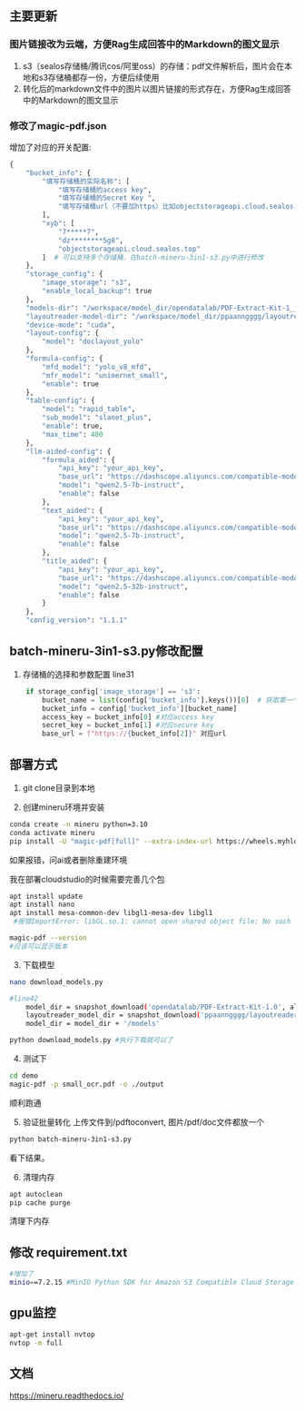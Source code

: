 ## 主要更新
### 图片链接改为云端，方便Rag生成回答中的Markdown的图文显示
1. s3（sealos存储桶/腾讯cos/阿里oss）的存储：pdf文件解析后，图片会在本地和s3存储桶都存一份，方便后续使用
2. 转化后的markdown文件中的图片以图片链接的形式存在，方便Rag生成回答中的Markdown的图文显示

### 修改了magic-pdf.json
增加了对应的开关配置:
```python
{
    "bucket_info": {
        "填写存储桶的实际名称": [
            "填写存储桶的access key",
            "填写存储桶的Secret Key ",
            "填写存储桶url（不要加https）比如objectstorageapi.cloud.sealos.top"
        ],
        "xyb": [
            "7*****7",
            "dz********5g8",
            "objectstorageapi.cloud.sealos.top"
        ]  # 可以支持多个存储桶，在batch-mineru-3in1-s3.py中进行修改
    },
    "storage_config": {
        "image_storage": "s3",
        "enable_local_backup": true
    },
    "models-dir": "/workspace/model_dir/opendatalab/PDF-Extract-Kit-1___0/models",
    "layoutreader-model-dir": "/workspace/model_dir/ppaanngggg/layoutreader",
    "device-mode": "cuda",
    "layout-config": {
        "model": "doclayout_yolo"
    },
    "formula-config": {
        "mfd_model": "yolo_v8_mfd",
        "mfr_model": "unimernet_small",
        "enable": true
    },
    "table-config": {
        "model": "rapid_table",
        "sub_model": "slanet_plus",
        "enable": true,
        "max_time": 400
    },
    "llm-aided-config": {
        "formula_aided": {
            "api_key": "your_api_key",
            "base_url": "https://dashscope.aliyuncs.com/compatible-mode/v1",
            "model": "qwen2.5-7b-instruct",
            "enable": false
        },
        "text_aided": {
            "api_key": "your_api_key",
            "base_url": "https://dashscope.aliyuncs.com/compatible-mode/v1",
            "model": "qwen2.5-7b-instruct",
            "enable": false
        },
        "title_aided": {
            "api_key": "your_api_key",
            "base_url": "https://dashscope.aliyuncs.com/compatible-mode/v1",
            "model": "qwen2.5-32b-instruct",
            "enable": false
        }
    },
    "config_version": "1.1.1"
```


## batch-mineru-3in1-s3.py修改配置
1. 存储桶的选择和参数配置
line31

```python
    if storage_config['image_storage'] == 's3':
        bucket_name = list(config['bucket_info'].keys())[0]  # 获取第一个 bucket 名称，配合上面的magic-pdf.json使用，第一个或者第二个存储桶，修改[0]的数字就可以，0是第一个，1是第二个，以此类推；
        bucket_info = config['bucket_info'][bucket_name]
        access_key = bucket_info[0] #对应access key
        secret_key = bucket_info[1] #对应secure key
        base_url = f"https://{bucket_info[2]}" 对应url
```

## 部署方式
1. git clone目录到本地


2. 创建mineru环境并安装
```bash
conda create -n mineru python=3.10
conda activate mineru
pip install -U "magic-pdf[full]" --extra-index-url https://wheels.myhloli.com -i https://mirrors.aliyun.com/pypi/simple
```

如果报错，问ai或者删除重建环境

我在部署cloudstudio的时候需要完善几个包
```bash
apt install update
apt install nano
apt install mesa-common-dev libgl1-mesa-dev libgl1 
 #报错ImportError: libGL.so.1: cannot open shared object file: No such file or directory 表明 magic-pdf 依赖的 cv2 (OpenCV) 库在加载时找不到 libGL.so.1 这个共享库文件

magic-pdf --version 
#应该可以显示版本
```

3. 下载模型
```bash
nano download_models.py

#line42
    model_dir = snapshot_download('opendatalab/PDF-Extract-Kit-1.0', allow_patterns=mineru_patterns,cache_dir='填写你自定义的模型下载保存路径 比如:/workspace/model_dir')
    layoutreader_model_dir = snapshot_download('ppaanngggg/layoutreader',cache_dir='填写你自定义的模型下载保存路径 比如：/workspace/model_dir')
    model_dir = model_dir + '/models'

python download_models.py #执行下载就可以了    
```

4. 测试下
```bash
cd demo
magic-pdf -p small_ocr.pdf -o ./output
```
顺利跑通

5. 验证批量转化
上传文件到/pdftoconvert, 图片/pdf/doc文件都放一个
```bash
python batch-mineru-3in1-s3.py
```
看下结果。

6. 清理内存
```bash
apt autoclean
pip cache purge
```
清理下内存

## 修改 requirement.txt
```bash
#增加了
minio==7.2.15 #MinIO Python SDK for Amazon S3 Compatible Cloud Storage
```

## gpu监控
```bash
apt-get install nvtop
nvtop -m full
```

## 文档
https://mineru.readthedocs.io/ 